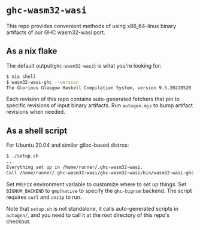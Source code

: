 # `ghc-wasm32-wasi`

This repo provides convenient methods of using x86_64-linux binary
artifacts of our GHC wasm32-wasi port.

## As a nix flake

The default output(`ghc-wasm32-wasi`) is what you're looking for:

```sh
$ nix shell
$ wasm32-wasi-ghc --version
The Glorious Glasgow Haskell Compilation System, version 9.5.20220520
```

Each revision of this repo contains auto-generated fetchers that pin
to specific revisions of input binary artifacts. Run `autogen.mjs` to
bump artifact revisions when needed.

## As a shell script

For Ubuntu 20.04 and similar glibc-based distros:

```sh
$ ./setup.sh
...
Everything set up in /home/runner/.ghc-wasm32-wasi.
Call /home/runner/.ghc-wasm32-wasi/ghc-wasm32-wasi/bin/wasm32-wasi-ghc to get started.
```

Set `PREFIX` environment variable to customize where to set up things.
Set `BIGNUM_BACKEND` to `gmp`/`native` to specify the `ghc-bignum`
backend. The script requires `curl` and `unzip` to run.

Note that `setup.sh` is not standalone, it calls auto-generated
scripts in `autogen/`, and you need to call it at the root directory
of this repo's checkout.
